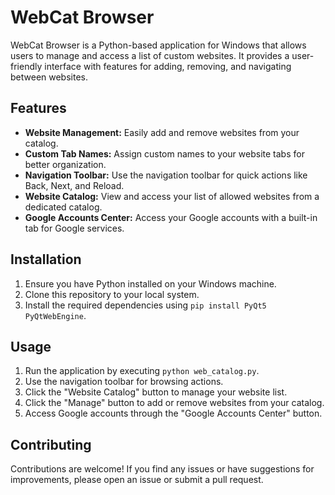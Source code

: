 # WebCat Browser

WebCat Browser is a Python-based application for Windows that allows users to manage and access a list of custom websites. It provides a user-friendly interface with features for adding, removing, and navigating between websites.

## Features

- **Website Management:** Easily add and remove websites from your catalog.
- **Custom Tab Names:** Assign custom names to your website tabs for better organization.
- **Navigation Toolbar:** Use the navigation toolbar for quick actions like Back, Next, and Reload.
- **Website Catalog:** View and access your list of allowed websites from a dedicated catalog.
- **Google Accounts Center:** Access your Google accounts with a built-in tab for Google services.

## Installation

1. Ensure you have Python installed on your Windows machine.
2. Clone this repository to your local system.
3. Install the required dependencies using `pip install PyQt5 PyQtWebEngine`.

## Usage

1. Run the application by executing `python web_catalog.py`.
2. Use the navigation toolbar for browsing actions.
3. Click the "Website Catalog" button to manage your website list.
4. Click the "Manage" button to add or remove websites from your catalog.
5. Access Google accounts through the "Google Accounts Center" button.

## Contributing

Contributions are welcome! If you find any issues or have suggestions for improvements, please open an issue or submit a pull request.



